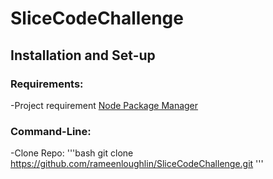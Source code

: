 # SliceCodeChallenge

## Installation and Set-up

### Requirements:
-Project requirement [Node Package Manager](https://nodejs.org/en/download/)

### Command-Line:
-Clone Repo:   '''bash git clone https://github.com/rameenloughlin/SliceCodeChallenge.git '''
